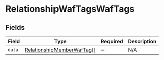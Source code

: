 # RelationshipWafTagsWafTags


## Fields

| Field                                                                         | Type                                                                          | Required                                                                      | Description                                                                   |
| ----------------------------------------------------------------------------- | ----------------------------------------------------------------------------- | ----------------------------------------------------------------------------- | ----------------------------------------------------------------------------- |
| `data`                                                                        | [RelationshipMemberWafTag](../../models/shared/relationshipmemberwaftag.md)[] | :heavy_minus_sign:                                                            | N/A                                                                           |